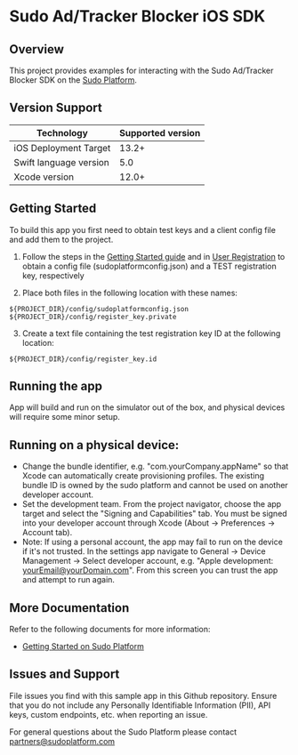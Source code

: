 # Sudo Ad/Tracker Blocker iOS SDK

## Overview

This project provides examples for interacting with the Sudo Ad/Tracker Blocker SDK on the [Sudo Platform](https://sudoplatform.com/).

## Version Support

| Technology             | Supported version |
| ---------------------- | ----------------- |
| iOS Deployment Target  | 13.2+             |
| Swift language version | 5.0               |
| Xcode version          | 12.0+             |

## Getting Started

To build this app you first need to obtain test keys and a client config file and add them to the project.

1. Follow the steps in the [Getting Started guide](https://docs.sudoplatform.com/guides/getting-started) and in [User Registration](https://docs.sudoplatform.com/guides/users/registration) to obtain a config file (sudoplatformconfig.json) and a TEST registration key, respectively

2. Place both files in the following location with these names:

```
${PROJECT_DIR}/config/sudoplatformconfig.json
${PROJECT_DIR}/config/register_key.private
```

3. Create a text file containing the test registration key ID at the following location:

```
${PROJECT_DIR}/config/register_key.id
```

## Running the app

App will build and run on the simulator out of the box, and physical devices will require some minor setup.

## Running on a physical device:

* Change the bundle identifier, e.g. "com.yourCompany.appName" so that Xcode can automatically create provisioning profiles. The existing bundle ID is owned by the sudo platform and cannot be used on another developer account.
* Set the development team. From the project navigator, choose the app target and select the "Signing and Capabilities" tab. You must be signed into your developer account through Xcode (About -> Preferences -> Account tab).
* Note: If using a personal account, the app may fail to run on the device if it's not trusted. In the settings app navigate to General -> Device Management -> Select developer account, e.g. "Apple development: yourEmail@yourDomain.com". From this screen you can trust the app and attempt to run again.

## More Documentation

Refer to the following documents for more information:

- [Getting Started on Sudo Platform](https://docs.sudoplatform.com/guides/getting-started)

## Issues and Support

File issues you find with this sample app in this Github repository. Ensure that you do not include any Personally Identifiable Information (PII), API keys, custom endpoints, etc. when reporting an issue.

For general questions about the Sudo Platform please contact [partners@sudoplatform.com](mailto:partners@sudoplatform.com)
